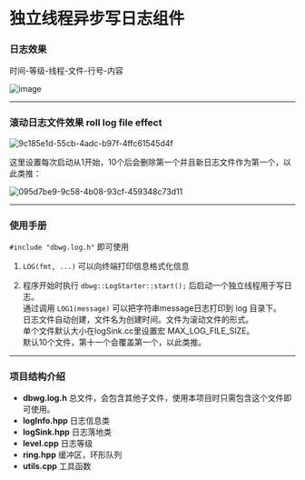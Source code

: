 # 独立线程异步写日志组件

### 日志效果

时间-等级-线程-文件-行号-内容

![image](https://github.com/user-attachments/assets/82811a28-05f2-4e0f-a234-e2de0ac9b4df)

---

### 滚动日志文件效果 roll log file effect

![9c185e1d-55cb-4adc-b97f-4ffc61545d4f](https://github.com/user-attachments/assets/e76cb8a7-5dfa-4fb6-8202-45de57632a14)

这里设置每次启动从1开始，10个后会删除第一个并且新日志文件作为第一个，以此类推：

![095d7be9-9c58-4b08-93cf-459348c73d11](https://github.com/user-attachments/assets/b74c6c13-7078-4a9b-912c-d828853bcd94)


---

### 使用手册

`#include "dbwg.log.h"` 即可使用

1. `LOG(fmt, ...)` 可以向终端打印信息格式化信息

2. 程序开始时执行 `dbwg::LogStarter::start();` 后启动一个独立线程用于写日志。<br>
通过调用 `LOG1(message)` 可以把字符串message日志打印到 log 目录下。<br>
日志文件自动创建，文件名为创建时间。文件为滚动文件的形式。<br>
单个文件默认大小在logSink.cc里设置宏 MAX_LOG_FILE_SIZE。<br>
默认10个文件，第十一个会覆盖第一个，以此类推。<br>


---

### 项目结构介绍

- **dbwg.log.h** 总文件，会包含其他子文件，使用本项目时只需包含这个文件即可使用。
- **logInfo.hpp** 日志信息类
- **logSink.hpp** 日志落地类
- **level.cpp** 日志等级
- **ring.hpp** 缓冲区，环形队列
- **utils.cpp** 工具函数



